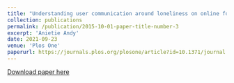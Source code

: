 ```yaml
---
title: "Understanding user communication around loneliness on online forums"
collection: publications
permalink: /publication/2015-10-01-paper-title-number-3
excerpt: 'Anietie Andy'
date: 2021-09-23
venue: 'Plos One'
paperurl: https://journals.plos.org/plosone/article?id=10.1371/journal.pone.0257791
---
```


[Download paper here](https://journals.plos.org/plosone/article?id=10.1371/journal.pone.0257791)



